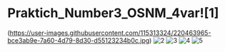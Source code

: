 # Praktich_Number3_OSNM_4var![1]
(https://user-images.githubusercontent.com/115313324/220463965-bce3ab9e-7a60-4d79-8d30-d55123234b0c.jpg)
![2](https://user-images.githubusercontent.com/115313324/220463968-6381de43-d83a-4349-9d53-599da903f919.jpg)
![3](https://user-images.githubusercontent.com/115313324/220463972-ff3f85e8-9b69-42f9-83b2-0513d5a16709.jpg)
![4](https://user-images.githubusercontent.com/115313324/220463979-36a518a1-a887-46b5-933e-3e9564ba0a92.jpg)
![5](https://user-images.githubusercontent.com/115313324/220463983-6abbab05-72a4-423c-b8ba-fc6f581fd3d1.jpg)
